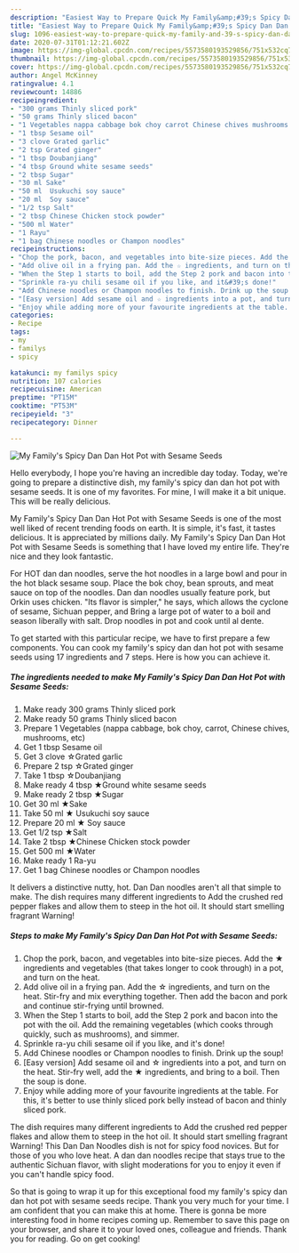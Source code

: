 ```yaml
---
description: "Easiest Way to Prepare Quick My Family&amp;#39;s Spicy Dan Dan Hot Pot with Sesame Seeds"
title: "Easiest Way to Prepare Quick My Family&amp;#39;s Spicy Dan Dan Hot Pot with Sesame Seeds"
slug: 1096-easiest-way-to-prepare-quick-my-family-and-39-s-spicy-dan-dan-hot-pot-with-sesame-seeds
date: 2020-07-31T01:12:21.602Z
image: https://img-global.cpcdn.com/recipes/5573580193529856/751x532cq70/my-familys-spicy-dan-dan-hot-pot-with-sesame-seeds-recipe-main-photo.jpg
thumbnail: https://img-global.cpcdn.com/recipes/5573580193529856/751x532cq70/my-familys-spicy-dan-dan-hot-pot-with-sesame-seeds-recipe-main-photo.jpg
cover: https://img-global.cpcdn.com/recipes/5573580193529856/751x532cq70/my-familys-spicy-dan-dan-hot-pot-with-sesame-seeds-recipe-main-photo.jpg
author: Angel McKinney
ratingvalue: 4.1
reviewcount: 14886
recipeingredient:
- "300 grams Thinly sliced pork"
- "50 grams Thinly sliced bacon"
- "1 Vegetables nappa cabbage bok choy carrot Chinese chives mushrooms etc"
- "1 tbsp Sesame oil"
- "3 clove Grated garlic"
- "2 tsp Grated ginger"
- "1 tbsp Doubanjiang"
- "4 tbsp Ground white sesame seeds"
- "2 tbsp Sugar"
- "30 ml Sake"
- "50 ml  Usukuchi soy sauce"
- "20 ml  Soy sauce"
- "1/2 tsp Salt"
- "2 tbsp Chinese Chicken stock powder"
- "500 ml Water"
- "1 Rayu"
- "1 bag Chinese noodles or Champon noodles"
recipeinstructions:
- "Chop the pork, bacon, and vegetables into bite-size pieces. Add the ★ ingredients and vegetables (that takes longer to cook through) in a pot, and turn on the heat."
- "Add olive oil in a frying pan. Add the ☆ ingredients, and turn on the heat. Stir-fry and mix everything together. Then add the bacon and pork and continue stir-frying until browned."
- "When the Step 1 starts to boil, add the Step 2 pork and bacon into the pot with the oil. Add the remaining vegetables (which cooks through quickly, such as mushrooms), and simmer."
- "Sprinkle ra-yu chili sesame oil if you like, and it&#39;s done!"
- "Add Chinese noodles or Champon noodles to finish. Drink up the soup!"
- "[Easy version] Add sesame oil and ☆ ingredients into a pot, and turn on the heat. Stir-fry well, add the ★ ingredients, and bring to a boil. Then the soup is done."
- "Enjoy while adding more of your favourite ingredients at the table. For this, it&#39;s better to use thinly sliced pork belly instead of bacon and thinly sliced pork."
categories:
- Recipe
tags:
- my
- familys
- spicy

katakunci: my familys spicy 
nutrition: 107 calories
recipecuisine: American
preptime: "PT15M"
cooktime: "PT53M"
recipeyield: "3"
recipecategory: Dinner

---
```



![My Family&#39;s Spicy Dan Dan Hot Pot with Sesame Seeds](https://img-global.cpcdn.com/recipes/5573580193529856/751x532cq70/my-familys-spicy-dan-dan-hot-pot-with-sesame-seeds-recipe-main-photo.jpg)

Hello everybody, I hope you're having an incredible day today. Today, we're going to prepare a distinctive dish, my family&#39;s spicy dan dan hot pot with sesame seeds. It is one of my favorites. For mine, I will make it a bit unique. This will be really delicious.

My Family&#39;s Spicy Dan Dan Hot Pot with Sesame Seeds is one of the most well liked of recent trending foods on earth. It is simple, it's fast, it tastes delicious. It is appreciated by millions daily. My Family&#39;s Spicy Dan Dan Hot Pot with Sesame Seeds is something that I have loved my entire life. They're nice and they look fantastic.

For HOT dan dan noodles, serve the hot noodles in a large bowl and pour in the hot black sesame soup. Place the bok choy, bean sprouts, and meat sauce on top of the noodles. Dan dan noodles usually feature pork, but Orkin uses chicken. &#34;Its flavor is simpler,&#34; he says, which allows the cyclone of sesame, Sichuan pepper, and Bring a large pot of water to a boil and season liberally with salt. Drop noodles in pot and cook until al dente.


To get started with this particular recipe, we have to first prepare a few components. You can cook my family&#39;s spicy dan dan hot pot with sesame seeds using 17 ingredients and 7 steps. Here is how you can achieve it.

<!--inarticleads1-->

##### The ingredients needed to make My Family&#39;s Spicy Dan Dan Hot Pot with Sesame Seeds:

1. Make ready 300 grams Thinly sliced pork
1. Make ready 50 grams Thinly sliced bacon
1. Prepare 1 Vegetables (nappa cabbage, bok choy, carrot, Chinese chives, mushrooms, etc)
1. Get 1 tbsp Sesame oil
1. Get 3 clove ☆Grated garlic
1. Prepare 2 tsp ☆Grated ginger
1. Take 1 tbsp ☆Doubanjiang
1. Make ready 4 tbsp ★Ground white sesame seeds
1. Make ready 2 tbsp ★Sugar
1. Get 30 ml ★Sake
1. Take 50 ml ★ Usukuchi soy sauce
1. Prepare 20 ml ★ Soy sauce
1. Get 1/2 tsp ★Salt
1. Take 2 tbsp ★Chinese Chicken stock powder
1. Get 500 ml ★Water
1. Make ready 1 Ra-yu
1. Get 1 bag Chinese noodles or Champon noodles


It delivers a distinctive nutty, hot. Dan Dan noodles aren&#39;t all that simple to make. The dish requires many different ingredients to Add the crushed red pepper flakes and allow them to steep in the hot oil. It should start smelling fragrant Warning! 

<!--inarticleads2-->

##### Steps to make My Family&#39;s Spicy Dan Dan Hot Pot with Sesame Seeds:

1. Chop the pork, bacon, and vegetables into bite-size pieces. Add the ★ ingredients and vegetables (that takes longer to cook through) in a pot, and turn on the heat.
1. Add olive oil in a frying pan. Add the ☆ ingredients, and turn on the heat. Stir-fry and mix everything together. Then add the bacon and pork and continue stir-frying until browned.
1. When the Step 1 starts to boil, add the Step 2 pork and bacon into the pot with the oil. Add the remaining vegetables (which cooks through quickly, such as mushrooms), and simmer.
1. Sprinkle ra-yu chili sesame oil if you like, and it&#39;s done!
1. Add Chinese noodles or Champon noodles to finish. Drink up the soup!
1. [Easy version] Add sesame oil and ☆ ingredients into a pot, and turn on the heat. Stir-fry well, add the ★ ingredients, and bring to a boil. Then the soup is done.
1. Enjoy while adding more of your favourite ingredients at the table. For this, it&#39;s better to use thinly sliced pork belly instead of bacon and thinly sliced pork.


The dish requires many different ingredients to Add the crushed red pepper flakes and allow them to steep in the hot oil. It should start smelling fragrant Warning! This Dan Dan Noodles dish is not for spicy food novices. But for those of you who love heat. A dan dan noodles recipe that stays true to the authentic Sichuan flavor, with slight moderations for you to enjoy it even if you can&#39;t handle spicy food. 

So that is going to wrap it up for this exceptional food my family&#39;s spicy dan dan hot pot with sesame seeds recipe. Thank you very much for your time. I am confident that you can make this at home. There is gonna be more interesting food in home recipes coming up. Remember to save this page on your browser, and share it to your loved ones, colleague and friends. Thank you for reading. Go on get cooking!

